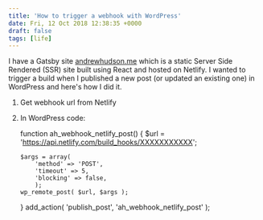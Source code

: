 ```yaml
---
title: 'How to trigger a webhook with WordPress'
date: Fri, 12 Oct 2018 12:38:35 +0000
draft: false
tags: [life]
---
```


I have a Gatsby site [andrewhudson.me](http://andrewhudson.me) which is a static Server Side Rendered (SSR) site built using React and hosted on Netlify. I wanted to trigger a build when I published a new post (or updated an existing one) in WordPress and here's how I did it.

1.  Get webhook url from Netlify
2.  In WordPress code:  
    

    function ah_webhook_netlify_post() {
    	$url = 'https://api.netlify.com/build_hooks/XXXXXXXXXXX';	
    	
    	$args =	array(
    		'method' => 'POST',
    		'timeout' => 5,
    		'blocking' => false,
            );
    	wp_remote_post( $url, $args );
    }
    add_action( 'publish_post', 'ah_webhook_netlify_post' );